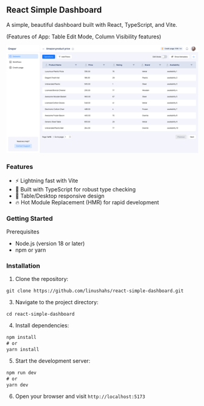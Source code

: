 ## React Simple Dashboard
A simple, beautiful dashboard built with React, TypeScript, and Vite.

(Features of App: Table Edit Mode, Column Visibility features)

![alt text](https://github.com/linushahs/react-simple-dashboard/blob/main/public/dashboard.png?raw=true)

### Features
- ⚡️ Lightning fast with Vite
- 🔧 Built with TypeScript for robust type checking
- 📱 Table/Desktop responsive design
- 🔥 Hot Module Replacement (HMR) for rapid development

### Getting Started
Prerequisites
- Node.js (version 18 or later)
- npm or yarn
  
### Installation
1. Clone the repository:
```
git clone https://github.com/linushahs/react-simple-dashboard.git
```

3. Navigate to the project directory:
```
cd react-simple-dashboard
```
4. Install dependencies:
```
npm install
# or
yarn install
```
5. Start the development server:
```
npm run dev
# or
yarn dev
```
6. Open your browser and visit
```http://localhost:5173```
